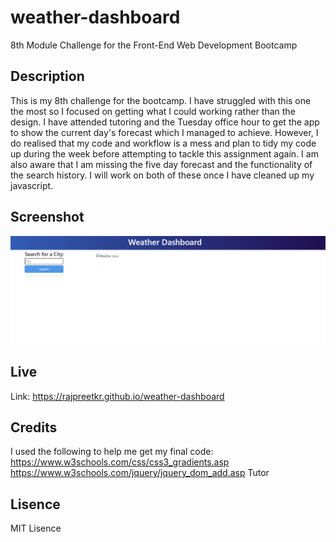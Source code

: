 # weather-dashboard
8th Module Challenge for the Front-End Web Development Bootcamp

## Description

This is my 8th challenge for the bootcamp. I have struggled with this one the most so I focused on getting what I could working rather than the design. I have attended tutoring and the Tuesday office hour to get the app to show the current day's forecast which I managed to achieve. However, I do realised that my code and workflow is a mess and plan to tidy my code up during the week before attempting to tackle this assignment again. I am also aware that I am missing the five day forecast and the functionality of the search history. I will work on both of these once I have cleaned up my javascript.

## Screenshot

![Alt text](image.png)

## Live

Link: https://rajpreetkr.github.io/weather-dashboard

## Credits

I used the following to help me get my final code:
https://www.w3schools.com/css/css3_gradients.asp
https://www.w3schools.com/jquery/jquery_dom_add.asp
Tutor

## Lisence

MIT Lisence
